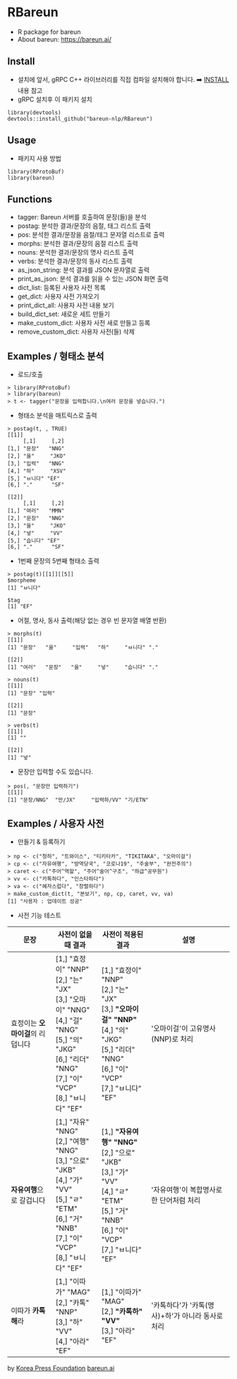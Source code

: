 # RBareun

* R package for bareun
* About bareun: https://bareun.ai/

## Install

- 설치에 앞서, gRPC C++ 라이브러리를 직접 컴파일 설치해야 합니다.
➡️ [INSTALL](https://github.com/bareun-nlp/RBareun/blob/main/INSTALL.md) 내용 참고 
- gRPC 설치후 이 패키지 설치
```
library(devtools)  
devtools::install_github("bareun-nlp/RBareun")  
```

## Usage

- 패키지 사용 방법
```
library(RProtoBuf)  
library(bareun)
```

## Functions

- tagger: Bareun 서버를 호출하여 문장(들)을 분석
- postag: 분석한 결과/문장의 음절, 태그 리스트 출력
- pos: 분석한 결과/문장을 음절/태그 문자열 리스트로 출력
- morphs: 분석한 결과/문장의 음절 리스트 출력
- nouns: 분석한 결과/문장의 명사 리스트 출력
- verbs: 분석한 결과/문장의 동사 리스트 출력
- as_json_string: 분석 결과를 JSON 문자열로 출력
- print_as_json: 분석 결과를 읽을 수 있는 JSON 화면 출력
- dict_list: 등록된 사용자 사전 목록
- get_dict: 사용자 사전 가져오기
- print_dict_all: 사용자 사전 내용 보기
- build_dict_set: 새로운 세트 만들기
- make_custom_dict: 사용자 사전 새로 만들고 등록
- remove_custom_dict: 사용자 사전(들) 삭제

## Examples / 형태소 분석

- 로드/호출
```
> library(RProtoBuf)
> library(bareun)
> t <- tagger("문장을 입력합니다.\n여러 문장을 넣습니다.")
```
- 형태소 분석을 매트릭스로 출력
```
> postag(t, , TRUE)
[[1]]
     [,1]     [,2]
[1,] "문장"   "NNG"
[2,] "을"     "JKO"
[3,] "입력"   "NNG"
[4,] "하"     "XSV"
[5,] "ㅂ니다" "EF"
[6,] "."      "SF"

[[2]]
     [,1]     [,2]
[1,] "여러"   "MMN"
[2,] "문장"   "NNG"
[3,] "을"     "JKO"
[4,] "넣"     "VV"
[5,] "습니다" "EF"
[6,] "."      "SF"
```
- 1번째 문장의 5번째 형태소 출력
```
> postag(t)[[1]][[5]]
$morpheme
[1] "ㅂ니다"

$tag
[1] "EF"
```
- 어절, 명사, 동사 출력(해당 없는 경우 빈 문자열 배열 반환)
```
> morphs(t)
[[1]]
[1] "문장"   "을"     "입력"   "하"     "ㅂ니다" "."

[[2]]
[1] "여러"   "문장"   "을"     "넣"     "습니다" "."

> nouns(t)
[[1]]
[1] "문장" "입력"

[[2]]
[1] "문장"

> verbs(t)
[[1]]
[1] ""

[[2]]
[1] "넣"
```
- 문장만 입력할 수도 있습니다.
```
> pos(, "문장만 입력하기")
[[1]]
[1] "문장/NNG"  "만/JX"     "입력하/VV" "기/ETN"
```

## Examples / 사용자 사전

- 만들기 & 등록하기
```
> np <- c("청하", "트와이스", "티키타카", "TIKITAKA", "오마이걸")
> cp <- c("자유여행", "방역당국", "코로나19", "주술부", "완전주의")
> caret <- c("주어^역할", "주어^술어^구조", "하급^공무원")
> vv <- c("카톡하다", "인스타하다")
> va <- c("혜자스럽다", "창렬하다")
> make_custom_dict(t, "본보기", np, cp, caret, vv, va)
[1] "사용자 : 업데이트 성공"
```
- 사전 기능 테스트

| 문장 | 사전이 없을때 결과 | 사전이 적용된 결과 | 설명 |
| ------ | ------ | ------ | ------ |
| 효정이는 **오마이걸**의 리덥니다 | [1,] "효정이" "NNP" <br>[2,] "는"     "JX"<br>[3,] "오마이" "NNG"<br>[4,] "걸"     "NNG"<br>[5,] "의"     "JKG"<br>[6,] "리더"   "NNG"<br>[7,] "이"     "VCP"<br>[8,] "ㅂ니다" "EF" | [1,] "효정이"   "NNP"<br>[2,] "는"       "JX"<br>[3,] <b>"오마이걸" "NNP"</b><br>[4,] "의"       "JKG"<br>[5,] "리더"     "NNG"<br>[6,] "이"       "VCP"<br>[7,] "ㅂ니다"   "EF" | '오마이걸'이 고유명사(NNP)로 처리 |
| **자유여행**으로 갈겁니다 | [1,] "자유"   "NNG"<br>[2,] "여행"   "NNG"<br>[3,] "으로"   "JKB"<br>[4,] "가"     "VV"<br>[5,] "ㄹ"     "ETM"<br>[6,] "거"     "NNB"<br>[7,] "이"     "VCP"<br>[8,] "ㅂ니다" "EF" | [1,] <b>"자유여행" "NNG"</b><br>[2,] "으로"     "JKB"<br>[3,] "가"       "VV"<br>[4,] "ㄹ"       "ETM"<br>[5,] "거"       "NNB"<br>[6,] "이"       "VCP"<br>[7,] "ㅂ니다"   "EF"| '자유여행'이 복합명사로 한 단어처럼 처리 |
| 이따가 **카톡해**라 | [1,] "이따가" "MAG"<br>[2,] "카톡"   "NNP"<br>[3,] "하"     "VV"<br>[4,] "아라"   "EF"<br> | [1,] "이따가" "MAG"<br>[2,] <b>"카톡하" "VV"</b><br>[3,] "아라"   "EF"<br> | '카톡하다'가 '카톡(명사)+하'가 아니라 동사로 처리 |



by [Korea Press Foundation](https://bigkinds.or.kr) [bareun.ai](https://bareun.ai)
